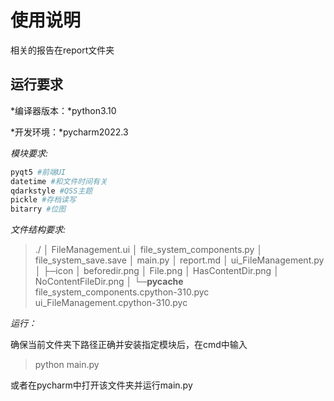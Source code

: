 # 使用说明

相关的报告在report文件夹

## 运行要求

*编译器版本：*python3.10

*开发环境：*pycharm2022.3

*模块要求:*

```python
pyqt5 #前端UI
datetime #和文件时间有关
qdarkstyle #QSS主题
pickle #存档读写
bitarry #位图
```

*文件结构要求:*

>./
>│  FileManagement.ui
>│  file_system_components.py
>│  file_system_save.save
>│  main.py
>│  report.md
>│  ui_FileManagement.py
>│
>├─icon
>│      beforedir.png
>│      File.png
>│      HasContentDir.png
>│      NoContentFileDir.png
>│
>└─__pycache__
>        file_system_components.cpython-310.pyc
>        ui_FileManagement.cpython-310.pyc

*运行：*

确保当前文件夹下路径正确并安装指定模块后，在cmd中输入

>python main.py

或者在pycharm中打开该文件夹并运行main.py